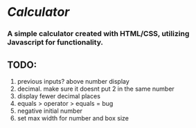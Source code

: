 # _Calculator_
### A simple calculator created with HTML/CSS, utilizing Javascript for functionality. 
## TODO:
1. previous inputs? above number display
2. decimal. make sure it doesnt put 2 in the same number
3. display fewer decimal places
4. equals > operator > equals = bug
5. negative initial number
6. set max width for number and box size
